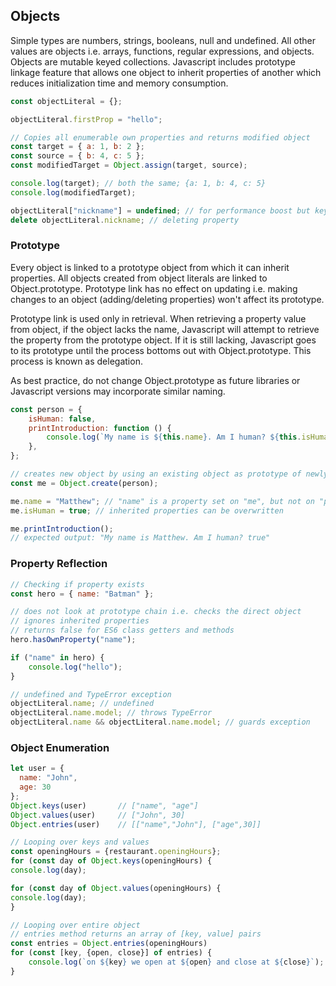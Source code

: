 ## Objects

Simple types are numbers, strings, booleans, null and undefined. All other values are objects i.e. arrays, functions, regular expressions, and objects. Objects are mutable keyed collections. Javascript includes prototype linkage feature that allows one object to inherit properties of another which reduces initialization time and memory consumption.

```js
const objectLiteral = {};

objectLiteral.firstProp = "hello";

// Copies all enumerable own properties and returns modified object
const target = { a: 1, b: 2 };
const source = { b: 4, c: 5 };
const modifiedTarget = Object.assign(target, source);

console.log(target); // both the same; {a: 1, b: 4, c: 5}
console.log(modifiedTarget);

objectLiteral["nickname"] = undefined; // for performance boost but key still exists
delete objectLiteral.nickname; // deleting property
```

### Prototype

Every object is linked to a prototype object from which it can inherit properties. All objects created from object literals are linked to Object.prototype. Prototype link has no effect on updating i.e. making changes to an object (adding/deleting properties) won't affect its prototype.

Prototype link is used only in retrieval. When retrieving a property value from object, if the object lacks the name, Javascript will attempt to retrieve the property from the prototype object. If it is still lacking, Javascript goes to its prototype until the process bottoms out with Object.prototype. This process is known as delegation.

As best practice, do not change Object.prototype as future libraries or Javascript versions may incorporate similar naming.

```js
const person = {
    isHuman: false,
    printIntroduction: function () {
        console.log(`My name is ${this.name}. Am I human? ${this.isHuman}`);
    },
};

// creates new object by using an existing object as prototype of newly created object
const me = Object.create(person);

me.name = "Matthew"; // "name" is a property set on "me", but not on "person"
me.isHuman = true; // inherited properties can be overwritten

me.printIntroduction();
// expected output: "My name is Matthew. Am I human? true"
```

### Property Reflection

```js
// Checking if property exists
const hero = { name: "Batman" };

// does not look at prototype chain i.e. checks the direct object
// ignores inherited properties
// returns false for ES6 class getters and methods
hero.hasOwnProperty("name");

if ("name" in hero) {
    console.log("hello");
}

// undefined and TypeError exception
objectLiteral.name; // undefined
objectLiteral.name.model; // throws TypeError
objectLiteral.name && objectLiteral.name.model; // guards exception
```

### Object Enumeration

```javascript
let user = {
  name: "John",
  age: 30
};
Object.keys(user)       // ["name", "age"]
Object.values(user)     // ["John", 30]
Object.entries(user)    // [["name","John"], ["age",30]]

// Looping over keys and values
const openingHours = {restaurant.openingHours};
for (const day of Object.keys(openingHours) {
console.log(day);

for (const day of Object.values(openingHours) {
console.log(day);
}

// Looping over entire object
// entries method returns an array of [key, value] pairs
const entries = Object.entries(openingHours)
for (const [key, {open, close}] of entries) {
    console.log(`on ${key} we open at ${open} and close at ${close}`);
}
```
